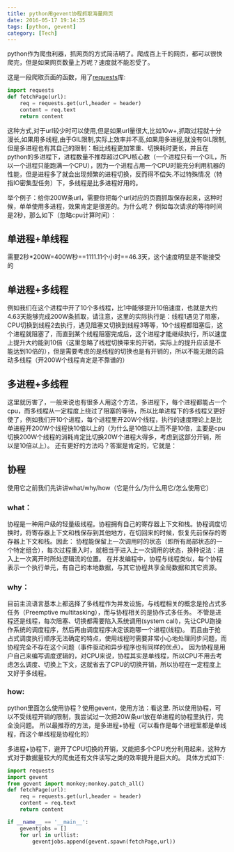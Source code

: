 ```yaml
---
title: python用gevent协程抓取海量网页
date: 2016-05-17 19:14:35
tags: [python, gevent]
category: [Tech]
---
```


python作为爬虫利器，抓网页的方式简洁明了。爬成百上千的网页，都可以很快爬完，但是如果网页数量上万呢？速度就不能忍受了。
<!--more-->

这是一段爬取页面的函数，用了[requests](http://cn.python-requests.org/zh_CN/latest/)库:
```python
import requests
def fetchPage(url):
	req = requests.get(url,header = header)
	content = req.text
	return content
```

这种方式,对于url较少时可以使用,但是如果url量很大,比如10w+,抓取过程就十分漫长,如果用多线程,由于GIL限制,实际上效率并不高,如果用多进程,就没有GIL限制,但是多进程也有其自己的限制：相比线程更加笨重、切换耗时更长，并且在python的多进程下，进程数量不推荐超过CPU核心数（一个进程只有一个GIL，所以一个进程只能跑满一个CPU），因为一个进程占用一个CPU时能充分利用机器的性能，但是进程多了就会出现频繁的进程切换，反而得不偿失.不过特殊情况（特指IO密集型任务）下，多线程是比多进程好用的。

举个例子：给你200W条url，需要你把每个url对应的页面抓取保存起来，这种时候，单单使用多进程，效果肯定是很差的。为什么呢？
例如每次请求的等待时间是2秒，那么如下（忽略cpu计算时间）：

## 单进程+单线程

需要2秒*200W=400W秒==1111.11个小时==46.3天，这个速度明显是不能接受的

## 单进程+多线程

例如我们在这个进程中开了10个多线程，比1中能够提升10倍速度，也就是大约4.63天能够完成200W条抓取，请注意，这里的实际执行是：线程1遇见了阻塞，CPU切换到线程2去执行，遇见阻塞又切换到线程3等等，10个线程都阻塞后，这个进程就阻塞了，而直到某个线程阻塞完成后，这个进程才能继续执行，所以速度上提升大约能到10倍（这里忽略了线程切换带来的开销，实际上的提升应该是不能达到10倍的），但是需要考虑的是线程的切换也是有开销的，所以不能无限的启动多线程（开200W个线程肯定是不靠谱的）

## 多进程+多线程

这里就厉害了，一般来说也有很多人用这个方法，多进程下，每个进程都能占一个cpu，而多线程从一定程度上绕过了阻塞的等待，所以比单进程下的多线程又更好使了，例如我们开10个进程，每个进程里开20W个线程，执行的速度理论上是比单进程开200W个线程快10倍以上的（为什么是10倍以上而不是10倍，主要是cpu切换200W个线程的消耗肯定比切换20W个进程大得多，考虑到这部分开销，所以是10倍以上）。
还有更好的方法吗？答案是肯定的，它就是：

## 协程

使用它之前我们先讲讲what/why/how（它是什么/为什么用它/怎么使用它）

### what：

协程是一种用户级的轻量级线程。协程拥有自己的寄存器上下文和栈。协程调度切换时，将寄存器上下文和栈保存到其他地方，在切回来的时候，恢复先前保存的寄存器上下文和栈。因此：
协程能保留上一次调用时的状态（即所有局部状态的一个特定组合），每次过程重入时，就相当于进入上一次调用的状态，换种说法：进入上一次离开时所处逻辑流的位置。
在并发编程中，协程与线程类似，每个协程表示一个执行单元，有自己的本地数据，与其它协程共享全局数据和其它资源。

### why：

目前主流语言基本上都选择了多线程作为并发设施，与线程相关的概念是抢占式多任务（Preemptive multitasking），而与协程相关的是协作式多任务。
不管是进程还是线程，每次阻塞、切换都需要陷入系统调用(system call)，先让CPU跑操作系统的调度程序，然后再由调度程序决定该跑哪一个进程(线程)。
而且由于抢占式调度执行顺序无法确定的特点，使用线程时需要非常小心地处理同步问题，而协程完全不存在这个问题（事件驱动和异步程序也有同样的优点）。
因为协程是用户自己来编写调度逻辑的，对CPU来说，协程其实是单线程，所以CPU不用去考虑怎么调度、切换上下文，这就省去了CPU的切换开销，所以协程在一定程度上又好于多线程。

### how:

python里面怎么使用协程？使用gevent，使用方法：看这里.
所以使用协程，可以不受线程开销的限制，我尝试过一次把20W条url放在单进程的协程里执行，完全没问题。
所以最推荐的方法，是多进程+协程（可以看作是每个进程里都是单线程，而这个单线程是协程化的）

多进程+协程下，避开了CPU切换的开销，又能把多个CPU充分利用起来，这种方式对于数据量较大的爬虫还有文件读写之类的效率提升是巨大的。
具体方式如下:
```python
import requests
import gevent
from gevent import monkey;monkey.patch_all()
def fetchPage(url):
    req = requests.get(url,header = header)
    content = req.text
    return content

if __name__ == '__main__':
    geventjobs = []
    for url in urllist:
        geventjobs.append(gevent.spawn(fetchPage,url))
```
